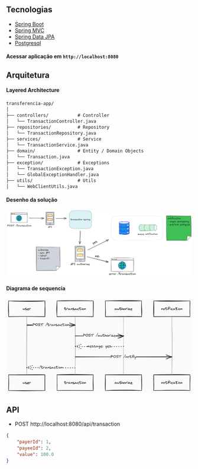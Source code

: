 ## Tecnologias
 
- [Spring Boot](https://spring.io/projects/spring-boot)
- [Spring MVC](https://docs.spring.io/spring-framework/reference/web/webmvc.html)
- [Spring Data JPA](https://spring.io/projects/spring-data-jpa)
- [Postgresql](https://www.postgresql.org/about/)

#### Acessar aplicação em `http://localhost:8080`


## Arquitetura

#### Layered Architecture
```
transferencia-app/
│
├── controllers/           # Controller
│   └── TransactionController.java
├── repositories/          # Repository
│   └── TransactionRepository.java
├── services/              # Service
│   └── TransactionService.java
├── domain/                # Entity / Domain Objects
│   └── Transaction.java
├── exception/             # Exceptions
│   └── TransactionException.java
│   └── GlobalExceptionHandler.java
├── utils/                 # Utils
│   └── WebClientUtils.java
```

#### Desenho da solução
![Desenho da solução](.docs/System-design.png)

#### Diagrama de sequencia
![Diagrama de sequencia](.docs/Diagrama-sequencia.png)


## API

- POST http://localhost:8080/api/transaction

```json
{
    "payerId": 1,
    "payeeId": 2,
    "value": 100.0
}
```
